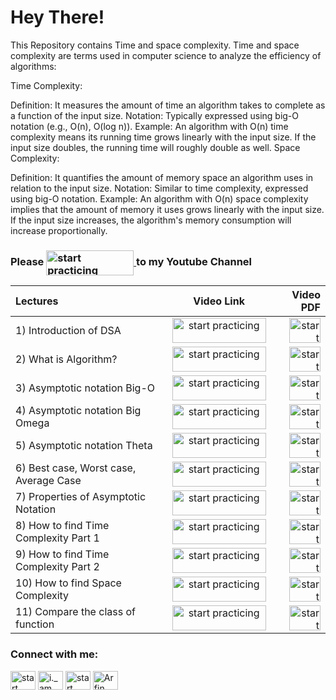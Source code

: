 
# Hey There!

This Repository contains Time and space complexity.
Time and space complexity are terms used in computer science to analyze the efficiency of algorithms:

Time Complexity:

Definition: It measures the amount of time an algorithm takes to complete as a function of the input size.
Notation: Typically expressed using big-O notation (e.g., O(n), O(log n)).
Example: An algorithm with O(n) time complexity means its running time grows linearly with the input size. If the input size doubles, the running time will roughly double as well.
Space Complexity:

Definition: It quantifies the amount of memory space an algorithm uses in relation to the input size.
Notation: Similar to time complexity, expressed using big-O notation.
Example: An algorithm with O(n) space complexity implies that the amount of memory it uses grows linearly with the input size. If the input size increases, the algorithm's memory consumption will increase proportionally.





### Please <a href="https://www.youtube.com/@StartPracticing"> <img align="center" src="https://www.freeiconspng.com/uploads/youtube-subscribe-button-classic-png-2.png" alt="start practicing"  height="40" width="140" /> </a> to my Youtube Channel






| Lectures | Video Link | Video PDF  |
| :---         |     :---:         |         ---: |
| 1) Introduction of DSA   | <a href="https://www.youtube.com/watch?v=_mfb4YE6KSc"> <img align="center" src="https://www.pngall.com/wp-content/uploads/2016/05/Click-Here-PNG-HD.png" alt="start practicing"  height="40" width="150" /> </a> <br>    | <a href="https://github.com/arfin-parween/Mathematics/blob/master/Notes%20for%20all%20programs/1.%20Write%20your%20First%20program.pdf"> <img align="center" src="https://toppng.com/uploads/preview/pdf-icon-11549528510ilxx4eex38.png" alt="start practicing"  height="40" width="50" /> </a> <br>    |  <a href="https://github.com/arfin-parween/Mathematics/tree/master/src/First%20Program"> <img align="center" src="https://w7.pngwing.com/pngs/279/249/png-transparent-java-logo-programming-language-java-plum-miscellaneous-text-orange-thumbnail.png" alt="start practicing"  height="40" width="35" /> </a> <br>    |
| 2) What is Algorithm?     | <a href="https://www.youtube.com/watch?v=SrjAhu6tISM"> <img align="center" src="https://www.pngall.com/wp-content/uploads/2016/05/Click-Here-PNG-HD.png" alt="start practicing"  height="40" width="150" /> </a> <br>    | <a href="https://github.com/arfin-parween/Mathematics/blob/master/Notes%20for%20all%20programs/2.%20Maxof2%2C%20maxofthree.pdf"> <img align="center" src="https://toppng.com/uploads/preview/pdf-icon-11549528510ilxx4eex38.png" alt="start practicing"  height="40" width="50" /> </a> <br>    |   <a href="https://github.com/arfin-parween/Mathematics/tree/master/src/Max%20of%20Numbers"> <img align="center" src="https://w7.pngwing.com/pngs/279/249/png-transparent-java-logo-programming-language-java-plum-miscellaneous-text-orange-thumbnail.png" alt="start practicing"  height="40" width="35" /> </a> <br>    |
| 3) Asymptotic notation Big-O     | <a href="https://www.youtube.com/watch?v=v7tzgOl_DYk"> <img align="center" src="https://www.pngall.com/wp-content/uploads/2016/05/Click-Here-PNG-HD.png" alt="start practicing"  height="40" width="150" /> </a> <br>    | <a href="https://github.com/arfin-parween/Mathematics/blob/master/Notes%20for%20all%20programs/3.%20LastDigit%2C%20countdigit%2C%20sumofdigit.pdf"> <img align="center" src="https://toppng.com/uploads/preview/pdf-icon-11549528510ilxx4eex38.png" alt="start practicing"  height="40" width="50" /> </a> <br>    |   <a href="https://github.com/arfin-parween/Mathematics/blob/master/src/PrintLastDigit.java"> <img align="center" src="https://w7.pngwing.com/pngs/279/249/png-transparent-java-logo-programming-language-java-plum-miscellaneous-text-orange-thumbnail.png" alt="start practicing"  height="40" width="35" /> </a> <br>    |
| 4) Asymptotic notation Big Omega    | <a href="https://www.youtube.com/watch?v=mYsW1EGYY0c"> <img align="center" src="https://www.pngall.com/wp-content/uploads/2016/05/Click-Here-PNG-HD.png" alt="start practicing"  height="40" width="150" /> </a> <br>    | <a href="https://github.com/arfin-parween/Mathematics/blob/master/Notes%20for%20all%20programs/3.%20LastDigit%2C%20countdigit%2C%20sumofdigit.pdf"> <img align="center" src="https://toppng.com/uploads/preview/pdf-icon-11549528510ilxx4eex38.png" alt="start practicing"  height="40" width="50" /> </a> <br>    |   <a href="https://github.com/arfin-parween/Mathematics/blob/master/src/CountDigit.java"> <img align="center" src="https://w7.pngwing.com/pngs/279/249/png-transparent-java-logo-programming-language-java-plum-miscellaneous-text-orange-thumbnail.png" alt="start practicing"  height="40" width="35" /> </a> <br>    |
| 5) Asymptotic notation Theta   | <a href="https://www.youtube.com/watch?v=1MHDYjGImhg"> <img align="center" src="https://www.pngall.com/wp-content/uploads/2016/05/Click-Here-PNG-HD.png" alt="start practicing"  height="40" width="150" /> </a> <br>    | <a href="https://github.com/arfin-parween/Mathematics/blob/master/Notes%20for%20all%20programs/3.%20LastDigit%2C%20countdigit%2C%20sumofdigit.pdf"> <img align="center" src="https://toppng.com/uploads/preview/pdf-icon-11549528510ilxx4eex38.png" alt="start practicing"  height="40" width="50" /> </a> <br>    |   <a href="https://github.com/arfin-parween/Mathematics/blob/master/src/SumOfDigit.java"> <img align="center" src="https://w7.pngwing.com/pngs/279/249/png-transparent-java-logo-programming-language-java-plum-miscellaneous-text-orange-thumbnail.png" alt="start practicing"  height="40" width="35" /> </a> <br>    |
| 6) Best case, Worst case, Average Case    | <a href="https://www.youtube.com/watch?v=PTmHOxrZu8o"> <img align="center" src="https://www.pngall.com/wp-content/uploads/2016/05/Click-Here-PNG-HD.png" alt="start practicing"  height="40" width="150" /> </a> <br>    | <a href="https://github.com/arfin-parween/Mathematics/blob/master/Notes%20for%20all%20programs/6.%20Palindrome.pdf"> <img align="center" src="https://toppng.com/uploads/preview/pdf-icon-11549528510ilxx4eex38.png" alt="start practicing"  height="40" width="50" /> </a> <br>    |   <a href="https://github.com/arfin-parween/Mathematics/blob/master/src/Palindrome.java"> <img align="center" src="https://w7.pngwing.com/pngs/279/249/png-transparent-java-logo-programming-language-java-plum-miscellaneous-text-orange-thumbnail.png" alt="start practicing"  height="40" width="35" /> </a> <br>    |
| 7) Properties of Asymptotic Notation    | <a href="https://www.youtube.com/watch?v=yFu6J2_gyZQ"> <img align="center" src="https://www.pngall.com/wp-content/uploads/2016/05/Click-Here-PNG-HD.png" alt="start practicing"  height="40" width="150" /> </a> <br>    | <a href="https://github.com/arfin-parween/Mathematics/blob/master/Notes%20for%20all%20programs/7.%20Factorial%20of%20number.pdf"> <img align="center" src="https://toppng.com/uploads/preview/pdf-icon-11549528510ilxx4eex38.png" alt="start practicing"  height="40" width="50" /> </a> <br>    |   <a href="https://github.com/arfin-parween/Mathematics/blob/master/src/FactorialOfNumber.java"> <img align="center" src="https://w7.pngwing.com/pngs/279/249/png-transparent-java-logo-programming-language-java-plum-miscellaneous-text-orange-thumbnail.png" alt="start practicing"  height="40" width="35" /> </a> <br>    |
| 8) How to find Time Complexity Part 1    | <a href="https://www.youtube.com/watch?v=s2QdsgSeXOk"> <img align="center" src="https://www.pngall.com/wp-content/uploads/2016/05/Click-Here-PNG-HD.png" alt="start practicing"  height="40" width="150" /> </a> <br>    | <a href="https://github.com/arfin-parween/Mathematics/blob/master/Notes%20for%20all%20programs/8.%20Gcd%20hcf.pdf"> <img align="center" src="https://toppng.com/uploads/preview/pdf-icon-11549528510ilxx4eex38.png" alt="start practicing"  height="40" width="50" /> </a> <br>    |   <a href="https://github.com/arfin-parween/Mathematics/blob/master/src/GcdOrHcf.java"> <img align="center" src="https://w7.pngwing.com/pngs/279/249/png-transparent-java-logo-programming-language-java-plum-miscellaneous-text-orange-thumbnail.png" alt="start practicing"  height="40" width="35" /> </a> <br>    |
| 9) How to find Time Complexity Part 2     | <a href="https://www.youtube.com/watch?v=ygX1NAEenWQ"> <img align="center" src="https://www.pngall.com/wp-content/uploads/2016/05/Click-Here-PNG-HD.png" alt="start practicing"  height="40" width="150" /> </a> <br>    | <a href="https://github.com/arfin-parween/Mathematics/blob/master/Notes%20for%20all%20programs/9.%20LCM.pdf"> <img align="center" src="https://toppng.com/uploads/preview/pdf-icon-11549528510ilxx4eex38.png" alt="start practicing"  height="40" width="50" /> </a> <br>    |   <a href="https://github.com/arfin-parween/Mathematics/blob/master/src/LCMOFTwo.java"> <img align="center" src="https://w7.pngwing.com/pngs/279/249/png-transparent-java-logo-programming-language-java-plum-miscellaneous-text-orange-thumbnail.png" alt="start practicing"  height="40" width="35" /> </a> <br>    |
| 10) How to find Space Complexity  | <a href="https://www.youtube.com/watch?v=zD7uQ3u3qac"> <img align="center" src="https://www.pngall.com/wp-content/uploads/2016/05/Click-Here-PNG-HD.png" alt="start practicing"  height="40" width="150" /> </a> <br>    | <a href="https://github.com/arfin-parween/Mathematics/blob/master/Notes%20for%20all%20programs/10.%20Fibonacci%20series.pdf"> <img align="center" src="https://toppng.com/uploads/preview/pdf-icon-11549528510ilxx4eex38.png" alt="start practicing"  height="40" width="50" /> </a> <br>    |   <a href="https://github.com/arfin-parween/Mathematics/blob/master/src/FibonacciSeries.java"> <img align="center" src="https://w7.pngwing.com/pngs/279/249/png-transparent-java-logo-programming-language-java-plum-miscellaneous-text-orange-thumbnail.png" alt="start practicing"  height="40" width="35" /> </a> <br>    |
| 11) Compare the class of function  | <a href="https://www.youtube.com/watch?v=6-szE6pEzYw"> <img align="center" src="https://www.pngall.com/wp-content/uploads/2016/05/Click-Here-PNG-HD.png" alt="start practicing"  height="40" width="150" /> </a> <br>    | <a href="https://github.com/arfin-parween/Mathematics/blob/master/Notes%20for%20all%20programs/11.%20%20Armstrong%20number.pdf"> <img align="center" src="https://toppng.com/uploads/preview/pdf-icon-11549528510ilxx4eex38.png" alt="start practicing"  height="40" width="50" /> </a> <br>    |   <a href="https://github.com/arfin-parween/Mathematics/blob/master/src/ArmstrongNumber.java"> <img align="center" src="https://w7.pngwing.com/pngs/279/249/png-transparent-java-logo-programming-language-java-plum-miscellaneous-text-orange-thumbnail.png" alt="start practicing"  height="40" width="35" /> </a> <br>    |




<h3 align="left">Connect with me:</h3>
<p align="left">
<a href="https://twitter.com/@StartPracticing" target="blank"><img align="center" src="https://raw.githubusercontent.com/rahuldkjain/github-profile-readme-generator/master/src/images/icons/Social/twitter.svg" alt="start practicing" height="30" width="40" /></a>
<a href="https://instagram.com/i._am._arfin" target="blank"><img align="center" src="https://raw.githubusercontent.com/rahuldkjain/github-profile-readme-generator/master/src/images/icons/Social/instagram.svg" alt="i._am._arfin" height="30" width="40" /></a>
<a href="https://www.youtube.com/c/start practicing" target="blank"><img align="center" src="https://raw.githubusercontent.com/rahuldkjain/github-profile-readme-generator/master/src/images/icons/Social/youtube.svg" alt="start practicing" height="30" width="40" /></a>
<a href="https://www.linkedin.com/in/arfin-parween/" target="blank"><img align="center" src="https://i.stack.imgur.com/gVE0j.png" alt="Arfin Parween" height="30" width="40" /></a>
